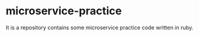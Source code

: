 # microservice-practice

It is a repository contains some microservice practice code written in ruby.

